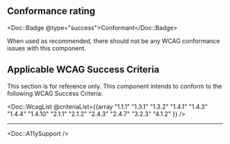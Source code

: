 ## Conformance rating

<Doc::Badge @type="success">Conformant</Doc::Badge>

When used as recommended, there should not be any WCAG conformance issues with this component.

## Applicable WCAG Success Criteria

This section is for reference only. This component intends to conform to the following WCAG Success Criteria:

<Doc::WcagList @criteriaList={{array "1.1.1" "1.3.1" "1.3.2" "1.4.1" "1.4.3" "1.4.4" "1.4.10" "2.1.1" "2.1.2" "2.4.3" "2.4.7" "3.2.3" "4.1.2" }} />

---

<Doc::A11ySupport />
